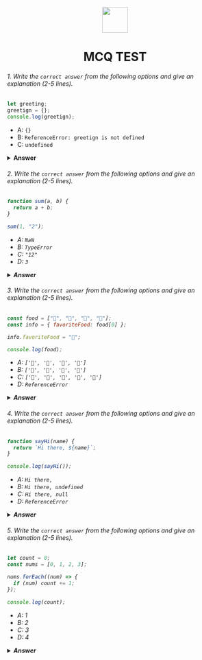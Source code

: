 <div align="center">
  <img height="60" src="https://edurev.gumlet.io/AllImages/original/ApplicationImages/CourseImages/944e5d47-8c55-4a89-91e5-22ab5f2798fc_CI.png">
  <h1>MCQ TEST</h1>
</div>

###### 1. Write the `correct answer` from the following options and give an explanation (2-5 lines).

```javascript
let greeting;
greetign = {};
console.log(greetign);
```

- A: `{}`
- B: `ReferenceError: greetign is not defined`
- C: `undefined`

<details><summary><b>Answer</b></summary>
<p>

#### Answer: (A)

<i>The first line of code declares a variable called greeting but does not assign it any value. This means that the variable greeting is initially undefined.
The second line of code assigns an empty object ({}) to the variable greetign. This means that the variable greetign now points to an empty object.
The third line of code logs the variable greetign to the console. Since the variable greetign points to an empty object, the console will print {}./i>

</p>
</details>

###### 2. Write the `correct answer` from the following options and give an explanation (2-5 lines).

```javascript
function sum(a, b) {
  return a + b;
}

sum(1, "2");
```

- A: `NaN`
- B: `TypeError`
- C: `"12"`
- D: `3`

<details><summary><b>Answer</b></summary>
<p>

#### Answer: (D)

<i>This is because JavaScript will automatically convert the string "2" to a number before performing the addition operation. This is a process called type coercion.

Type coercion is a mechanism in JavaScript that automatically converts one type of value to another type, if necessary. In this case, the JavaScript engine knows that we are trying to add a number and a string, so it will automatically convert the string to a number before performing the addition.</i>

</p>
</details>

###### 3. Write the `correct answer` from the following options and give an explanation (2-5 lines).

```javascript
const food = ["🍕", "🍫", "🥑", "🍔"];
const info = { favoriteFood: food[0] };

info.favoriteFood = "🍝";

console.log(food);
```

- A: `['🍕', '🍫', '🥑', '🍔']`
- B: `['🍝', '🍫', '🥑', '🍔']`
- C: `['🍝', '🍕', '🍫', '🥑', '🍔']`
- D: `ReferenceError`

<details><summary><b>Answer</b></summary>
<p>

#### Answer: (A)

<i>
The correct answer is: (A) ['🍕', '🍫', '🥑', '🍔']

The const keyword in JavaScript creates a constant variable, which means that the value of the variable cannot be changed. In the given code snippet, the food variable is declared as a constant and assigned an array of four food items.

The info variable is also declared as a constant and assigned an object with a single property, favoriteFood. The initial value of the favoriteFood property is the first element of the food array, which is "🍕".

Next, the info.favoriteFood property is assigned the string "🍝". This is allowed because const variables can be used to store objects, and the value of an object's properties can be changed.

Finally, the food variable is logged to the console. Since the food variable is a constant, its value cannot have been changed by the assignment to info.favoriteFood. Therefore, the output of the code snippet is ['🍕', '🍫', '🥑', '🍔'].</i>

</p>
</details>

###### 4. Write the `correct answer` from the following options and give an explanation (2-5 lines).

```javascript
function sayHi(name) {
  return `Hi there, ${name}`;
}

console.log(sayHi());
```

- A: `Hi there,`
- B: `Hi there, undefined`
- C: `Hi there, null`
- D: `ReferenceError`

<details><summary><b>Answer</b></summary>
<p>

#### Answer: (B)

<i>When we call the sayHi() function without any arguments, the name parameter will be undefined. This is because JavaScript will automatically assign the undefined value to function parameters that are not passed any arguments.

The sayHi() function uses the return statement to return a string that contains the greeting "Hi there" and the value of the name parameter. Since the name parameter is undefined, the returned string will be "Hi there, undefined".

Therefore, the output of the code snippet is Hi there, undefined.</i>

</p>
</details>

###### 5. Write the `correct answer` from the following options and give an explanation (2-5 lines).

```javascript
let count = 0;
const nums = [0, 1, 2, 3];

nums.forEach((num) => {
  if (num) count += 1;
});

console.log(count);
```

- A: 1
- B: 2
- C: 3
- D: 4

<details><summary><b>Answer</b></summary>
<p>

#### Answer: (B)

<i>The nums.forEach() method iterates over the nums array and calls the callback function for each element in the array. The callback function in this case is a simple arrow function that checks if the element is greater than 0. If it is, then the count variable is incremented by 1.

After the forEach() method has finished iterating over the array, the count variable will contain the number of elements in the array that are greater than 0. Since the nums array contains two elements that are greater than 0 (1 and 2), the count variable will contain the value 2.

Therefore, the output of the code snippet is 2.</i>

</p>
</details>
